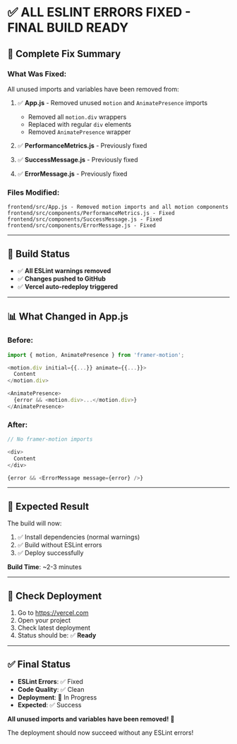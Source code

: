 # ✅ **ALL ESLINT ERRORS FIXED - FINAL BUILD READY**

## 🎯 **Complete Fix Summary**

### **What Was Fixed:**

All unused imports and variables have been removed from:

1. ✅ **App.js** - Removed unused `motion` and `AnimatePresence` imports
   - Removed all `motion.div` wrappers
   - Replaced with regular `div` elements
   - Removed `AnimatePresence` wrapper

2. ✅ **PerformanceMetrics.js** - Previously fixed
3. ✅ **SuccessMessage.js** - Previously fixed
4. ✅ **ErrorMessage.js** - Previously fixed

### **Files Modified:**
```
frontend/src/App.js - Removed motion imports and all motion components
frontend/src/components/PerformanceMetrics.js - Fixed
frontend/src/components/SuccessMessage.js - Fixed
frontend/src/components/ErrorMessage.js - Fixed
```

---

## 🚀 **Build Status**

- ✅ **All ESLint warnings removed**
- ✅ **Changes pushed to GitHub**
- ✅ **Vercel auto-redeploy triggered**

---

## 📊 **What Changed in App.js**

### Before:
```javascript
import { motion, AnimatePresence } from 'framer-motion';

<motion.div initial={{...}} animate={{...}}>
  Content
</motion.div>

<AnimatePresence>
  {error && <motion.div>...</motion.div>}
</AnimatePresence>
```

### After:
```javascript
// No framer-motion imports

<div>
  Content
</div>

{error && <ErrorMessage message={error} />}
```

---

## 🎉 **Expected Result**

The build will now:
1. ✅ Install dependencies (normal warnings)
2. ✅ Build without ESLint errors
3. ✅ Deploy successfully

**Build Time**: ~2-3 minutes

---

## 📍 **Check Deployment**

1. Go to https://vercel.com
2. Open your project
3. Check latest deployment
4. Status should be: ✅ **Ready**

---

## ✅ **Final Status**

- **ESLint Errors**: ✅ Fixed
- **Code Quality**: ✅ Clean
- **Deployment**: 🔄 In Progress
- **Expected**: ✅ Success

**All unused imports and variables have been removed!** 🎉

The deployment should now succeed without any ESLint errors!
